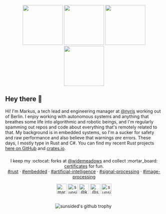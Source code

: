 <p align="center">
    <a href="https://octodex.github.com/umbrellatocat/"><img src="https://github.com/sunsided/sunsided/raw/master/.readme/puddle_jumper_octodex.png" height="128px" width="128px"></a>
    <a href="https://octodex.github.com/labtocat/"><img src="https://github.com/sunsided/sunsided/raw/master/.readme/labtocat.png" height="128px" width="128px"></a>
    <a href="https://octodex.github.com/inspectocat/"><img src="https://github.com/sunsided/sunsided/raw/master/.readme/inspectocat.png" height="128px" width="128px"></a>
    <a href="https://octodex.github.com/Robotocat/"><img src="https://github.com/sunsided/sunsided/raw/master/.readme/robotocat.png" height="128px" width="128px"></a>
</p>

## Hey there :wave:

Hi! I'm Markus, a tech lead and engineering manager at [@nyris](https://github.com/nyris) working out of Berlin. I enjoy working with autonomous systems
and anything that breathes some life into algorithmic and robotic beings,
and I'm regularly spamming out repos and code about everything that's remotely
related to that. My background is in embedded systems, so I'm a sucker for safety and raw performance and also believe that warnings _are_ errors. 
These days, I mostly type in Rust and C#. You can find my recent Rust projects [here on GitHub](https://github.com/sunsided?tab=repositories&q=&type=&language=rust&sort=stargazers) and [crates.io](https://crates.io/users/sunsided?sort=downloads).

###

<p align="center">
    I keep my :octocat: forks at <a href="https://github.com/widemeadows" alt="@widemeadows">@widemeadows</a> and collect :mortar_board: <a href="https://github.com/sunsided/certification">certificates</a> for fun.<br />
    <a href="https://github.com/sunsided?tab=repositories&q=%23rust&type=&language=&sort=stargazers">#rust</a> ·
    <a href="https://github.com/sunsided?tab=repositories&q=%23embedded&type=&language=&sort=stargazers">#embedded</a> ·
    <a href="https://github.com/sunsided?tab=repositories&q=%23artificial-intelligence&type=&language=&sort=stargazers">#artificial-intelligence</a> ·
    <a href="https://github.com/sunsided?tab=repositories&q=%23signal-processing&type=&language=&sort=stargazers">#signal-processing</a> ·
    <a href="https://github.com/sunsided?tab=repositories&q=%23image-processing&type=&language=&sort=stargazers">#image-processing</a>
</p>


<p align="center">
    <a href="https://www.linkedin.com/in/markus-mayer/" target="blank"><img align="center" src="https://github.com/sunsided/sunsided/raw/master/.readme/icons/iconfinder_linkedin_287750.png" alt="markus-mayer on LinkedIn" height="32" width="32" /></a>
    <a href="https://stackoverflow.com/users/195651/sunside" target="blank"><img align="center" src="https://github.com/sunsided/sunsided/raw/master/.readme/icons/iconfinder_stackoverflow_7275419.png" alt="sunside on StackOverflow" height="32" width="32" /></a>
    <a href="https://twitter.com/keybrot" target="blank"><img align="center" src="https://github.com/sunsided/sunsided/raw/master/.readme/icons/iconfinder_Twitter-icon_380450.png" alt="@keybrot on Twitter" height="32" width="32" /></a>
    <a href="https://medium.com/@sunside/has-recommended" target="blank"><img align="center" src="https://github.com/sunsided/sunsided/raw/master/.readme/icons/iconfinder_Medium_1298751.png" alt="@sunside on Medium" height="32" width="32" /></a>
    <a href="https://linktr.ee/sunsided" target="blank"><img align="center" src="https://github.com/sunsided/sunsided/raw/master/.readme/icons/icons8-linktree-48.png" alt="sunsided on Linktree" height="32" width="32" /></a>
</p>

##

<p align="center">
    <img align="center" src="https://github-profile-trophy.vercel.app/?username=sunsided&row=2&no-bg=true&no-frame=true&theme=oldie)](https://github.com/ryo-ma/github-profile-trophy" alt="sunsided's github trophy" />
  
<!-- :) hey there, thanks for looking -->
<img src="https://komarev.com/ghpvc/?username=sunsided" alt="Profile view count" height="0" width="0" />
</p>
